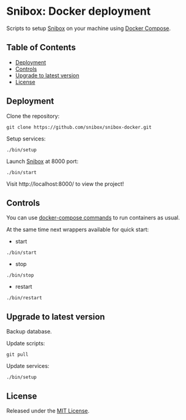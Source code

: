 # Snibox: Docker deployment
Scripts to setup [Snibox](https://github.com/snibox/snibox) on your machine using [Docker Compose](https://docs.docker.com/compose/).

## Table of Contents
- [Deployment](#deployment)
- [Controls](#controls)
- [Upgrade to latest version](#upgrade-to-latest-version)    
- [License](#license)

## Deployment
Clone the repository:
```
git clone https://github.com/snibox/snibox-docker.git
```

Setup services:
```
./bin/setup
```

Launch [Snibox](https://github.com/snibox/snibox) at 8000 port:
```
./bin/start
```

Visit http://localhost:8000/ to view the project!

## Controls
You can use [docker-compose commands](https://docs.docker.com/compose/reference/overview/) to run containers as usual.

At the same time next wrappers available for quick start:

- start
```
./bin/start
```

- stop
```
./bin/stop
```

- restart
```
./bin/restart
```

## Upgrade to latest version
Backup database.

Update scripts:
```
git pull
```

Update services:
```
./bin/setup
```

## License
Released under the [MIT License](https://opensource.org/licenses/MIT).
